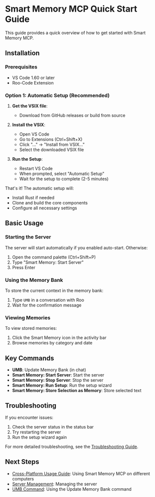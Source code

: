 # Smart Memory MCP Quick Start Guide

This guide provides a quick overview of how to get started with Smart Memory MCP.

## Installation

### Prerequisites

- VS Code 1.60 or later
- Roo-Code Extension

### Option 1: Automatic Setup (Recommended)

1. **Get the VSIX file**:
   - Download from GitHub releases or build from source

2. **Install the VSIX**:
   - Open VS Code
   - Go to Extensions (Ctrl+Shift+X)
   - Click "..." → "Install from VSIX..."
   - Select the downloaded VSIX file

3. **Run the Setup**:
   - Restart VS Code
   - When prompted, select "Automatic Setup"
   - Wait for the setup to complete (2-5 minutes)

That's it! The automatic setup will:
- Install Rust if needed
- Clone and build the core components
- Configure all necessary settings

## Basic Usage

### Starting the Server

The server will start automatically if you enabled auto-start. Otherwise:

1. Open the command palette (Ctrl+Shift+P)
2. Type "Smart Memory: Start Server"
3. Press Enter

### Using the Memory Bank

To store the current context in the memory bank:

1. Type `UMB` in a conversation with Roo
2. Wait for the confirmation message

### Viewing Memories

To view stored memories:

1. Click the Smart Memory icon in the activity bar
2. Browse memories by category and date

## Key Commands

- **UMB**: Update Memory Bank (in chat)
- **Smart Memory: Start Server**: Start the server
- **Smart Memory: Stop Server**: Stop the server
- **Smart Memory: Run Setup**: Run the setup wizard
- **Smart Memory: Store Selection as Memory**: Store selected text

## Troubleshooting

If you encounter issues:

1. Check the server status in the status bar
2. Try restarting the server
3. Run the setup wizard again

For more detailed troubleshooting, see the [Troubleshooting Guide](troubleshooting-guide.md).

## Next Steps

- [Cross-Platform Usage Guide](cross-platform-usage.md): Using Smart Memory MCP on different computers
- [Server Management](usage/server-management.md): Managing the server
- [UMB Command](usage/umb-command.md): Using the Update Memory Bank command